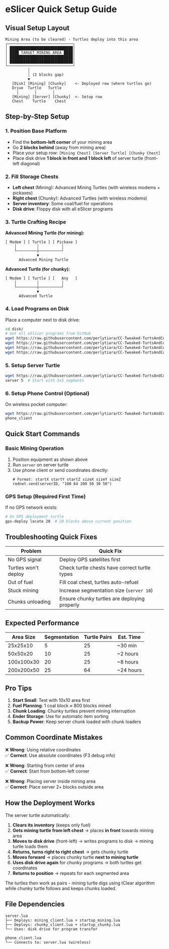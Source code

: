 # eSlicer Quick Setup Guide

## Visual Setup Layout

```
Mining Area (to be cleared) - Turtles deploy into this area
┌─────────────────────────────┐
│ ████████████████████████████│
│ ████ TARGET MINING AREA ████│  
│ ████████████████████████████│
│ ████████████████████████████│
└─────────────────────────────┘
          │
          │ (2 blocks gap)
          ▼
   [Disk] [Mining] [Chunky]    <- Deployed row (where turtles go)
   Drive  Turtle   Turtle
     │       │       │
   [Mining] [Server] [Chunky]  <- Setup row
   Chest    Turtle    Chest
```

## Step-by-Step Setup

### 1. Position Base Platform
- Find the **bottom-left corner** of your mining area
- Go **2 blocks behind** (away from mining area)
- Place your setup row: `[Mining Chest] [Server Turtle] [Chunky Chest]`
- Place disk drive **1 block in front and 1 block left** of server turtle (front-left diagonal)

### 2. Fill Storage Chests
- **Left chest** (Mining): Advanced Mining Turtles (with wireless modems + pickaxes)
- **Right chest** (Chunky): Advanced Turtles (with wireless modems)
- **Server inventory**: Some coal/fuel for operations
- **Disk drive**: Floppy disk with all eSlicer programs

### 3. Turtle Crafting Recipe
**Advanced Mining Turtle (for mining):**
```
[ Modem ] [ Turtle ] [ Pickaxe ]
    │         │          │
    └─────────┼──────────┘
              ▼
      Advanced Mining Turtle
```

**Advanced Turtle (for chunky):**
```
[ Modem ] [ Turtle ] [   Any   ]
    │         │          │  
    └─────────┼──────────┘
              ▼
      Advanced Turtle
```

### 4. Load Programs on Disk

Place a computer next to disk drive:
```bash
cd disk/
# Get all eSlicer programs from GitHub
wget https://raw.githubusercontent.com/perlytiara/CC-Tweaked-TurtsAndComputers/main/programs/perlytiara/eSlicer/startup_mining.lua startup_mining
wget https://raw.githubusercontent.com/perlytiara/CC-Tweaked-TurtsAndComputers/main/programs/perlytiara/eSlicer/mining_client.lua mining_client
wget https://raw.githubusercontent.com/perlytiara/CC-Tweaked-TurtsAndComputers/main/programs/perlytiara/eSlicer/startup_chunky.lua startup_chunky
wget https://raw.githubusercontent.com/perlytiara/CC-Tweaked-TurtsAndComputers/main/programs/perlytiara/eSlicer/chunky_client.lua chunky_client
```

### 5. Setup Server Turtle
```bash
wget https://raw.githubusercontent.com/perlytiara/CC-Tweaked-TurtsAndComputers/main/programs/perlytiara/eSlicer/server.lua server
server 5  # Start with 5x5 segments
```

### 6. Setup Phone Control (Optional)
On wireless pocket computer:
```bash
wget https://raw.githubusercontent.com/perlytiara/CC-Tweaked-TurtsAndComputers/main/programs/perlytiara/eSlicer/phone_client.lua phone_client
phone_client
```

## Quick Start Commands

### Basic Mining Operation
1. Position equipment as shown above
2. Run `server` on server turtle  
3. Use phone client or send coordinates directly:
   ```
   # Format: startX startY startZ sizeX sizeY sizeZ
   rednet.send(serverID, "100 64 200 50 30 50")
   ```

### GPS Setup (Required First Time)
If no GPS network exists:
```bash
# On GPS deployment turtle
gps-deploy locate 20  # 20 blocks above current position
```

## Troubleshooting Quick Fixes

| Problem | Quick Fix |
|---------|-----------|
| No GPS signal | Deploy GPS satellites first |
| Turtles won't deploy | Check turtle chests have correct turtle types |
| Out of fuel | Fill coal chest, turtles auto-refuel |
| Stuck mining | Increase segmentation size (`server 10`) |
| Chunks unloading | Ensure chunky turtles are deploying properly |

## Expected Performance

| Area Size | Segmentation | Turtle Pairs | Est. Time |
|-----------|--------------|--------------|-----------|
| 25x25x10  | 5            | 25           | ~30 min   |
| 50x50x20  | 10           | 25           | ~2 hours  |
| 100x100x30| 20           | 25           | ~8 hours  |
| 200x200x50| 25           | 64           | ~24 hours |

## Pro Tips

1. **Start Small**: Test with 10x10 area first
2. **Fuel Planning**: 1 coal block ≈ 800 blocks mined
3. **Chunk Loading**: Chunky turtles prevent mining interruption
4. **Ender Storage**: Use for automatic item sorting
5. **Backup Power**: Keep server chunk loaded with chunk loaders

## Common Coordinate Mistakes

❌ **Wrong**: Using relative coordinates  
✅ **Correct**: Use absolute coordinates (F3 debug info)

❌ **Wrong**: Starting from center of area  
✅ **Correct**: Start from bottom-left corner

❌ **Wrong**: Placing server inside mining area  
✅ **Correct**: Place server 2+ blocks outside area

## How the Deployment Works

The server turtle automatically:
1. **Clears its inventory** (keeps only fuel)
2. **Gets mining turtle from left chest** → places **in front** towards mining area
3. **Moves to disk drive** (front-left) → writes programs to disk → mining turtle loads them
4. **Returns, turns right to right chest** → gets chunky turtle  
5. **Moves forward** → places chunky turtle **next to mining turtle**
6. **Uses disk drive again** for chunky programs → both turtles get coordinates  
7. **Returns to position** → repeats for each segmented area

The turtles then work as pairs - mining turtle digs using tClear algorithm while chunky turtle follows and keeps chunks loaded.

## File Dependencies

```
server.lua 
├── Deploys: mining_client.lua + startup_mining.lua
├── Deploys: chunky_client.lua + startup_chunky.lua  
└── Uses: disk drive for program transfer

phone_client.lua
└── Connects to: server.lua (wireless)
```
